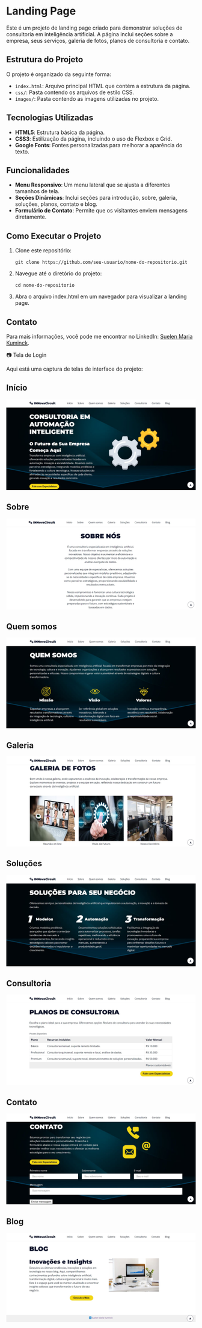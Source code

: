 # Landing Page

Este é um projeto de landing page criado para demonstrar soluções de consultoria em inteligência artificial. A página inclui seções sobre a empresa, seus serviços, galeria de fotos, planos de consultoria e contato.

## Estrutura do Projeto

O projeto é organizado da seguinte forma:

- `index.html`: Arquivo principal HTML que contém a estrutura da página.
- `css/`: Pasta contendo os arquivos de estilo CSS.
- `images/`: Pasta contendo as imagens utilizadas no projeto.

## Tecnologias Utilizadas

- **HTML5**: Estrutura básica da página.
- **CSS3**: Estilização da página, incluindo o uso de Flexbox e Grid.
- **Google Fonts**: Fontes personalizadas para melhorar a aparência do texto.

## Funcionalidades

- **Menu Responsivo**: Um menu lateral que se ajusta a diferentes tamanhos de tela.
- **Seções Dinâmicas**: Inclui seções para introdução, sobre, galeria, soluções, planos, contato e blog.
- **Formulário de Contato**: Permite que os visitantes enviem mensagens diretamente.

## Como Executar o Projeto

1. Clone este repositório:
  
       git clone https://github.com/seu-usuario/nome-do-repositorio.git

2. Navegue até o diretório do projeto:
   
       cd nome-do-repositorio

4. Abra o arquivo index.html em um navegador para visualizar a landing page.

## Contato

Para mais informações, você pode me encontrar no LinkedIn: [Suelen Maria Kuminck](https://www.linkedin.com/in/suelen-maria-kuminck/).

📷 Tela de Login

Aqui está uma captura de telas de interface do projeto:

## Início
![Tela de Login](landing_page/images/start.jpg)

## Sobre
![Tela de Login](landing_page/images/about.jpg)

## Quem somos
![Tela de Login](landing_page/images/quem_somos.jpg)

## Galeria
![Tela de Login](landing_page/images/gallery.jpg)

## Soluções
![Tela de Login](landing_page/images/solutions.jpg)

## Consultoria
![Tela de Login](landing_page/images/consultancy.jpg)

## Contato
![Tela de Login](landing_page/images/contact.jpg)

## Blog
![Tela de Login](landing_page/images/blog.jpg)


